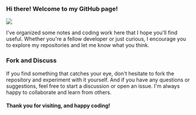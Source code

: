 ### Hi there!  Welcome to my GitHub page!
![](https://komarev.com/ghpvc/?username=ChiaLinz)

I've organized some notes and coding work here that I hope you'll find useful. Whether you're a fellow developer or just curious, I encourage you to explore my repositories and let me know what you think.

### Fork and Discuss

If you find something that catches your eye, don't hesitate to fork the repository and experiment with it yourself. And if you have any questions or suggestions, feel free to start a discussion or open an issue. I'm always happy to collaborate and learn from others.

#### Thank you for visiting, and happy coding!
